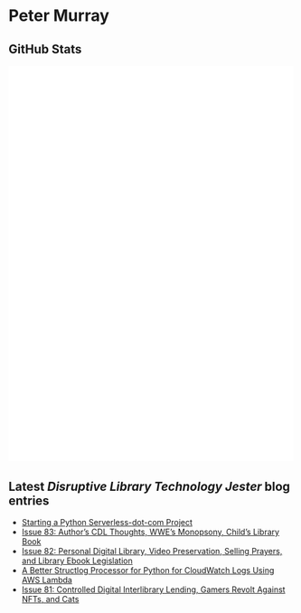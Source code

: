 # Peter Murray

## GitHub Stats
![Metrics](/github-metrics.svg)


## Latest _Disruptive Library Technology Jester_ blog entries
<!-- BLOG-POST-LIST:START -->
- [Starting a Python Serverless-dot-com Project](https://dltj.org/article/starting-python-serverless-project/)
- [Issue 83: Author’s CDL Thoughts, WWE’s Monopsony, Child’s Library Book](https://dltj.org/article/issue-83-cdl-wwe-childrens-book/)
- [Issue 82: Personal Digital Library, Video Preservation, Selling Prayers, and Library Ebook Legislation](https://dltj.org/article/issue-82-digital-library-video-preservation-selling-prayers-ebook-legislation/)
- [A Better Structlog Processor for Python for CloudWatch Logs Using AWS Lambda](https://dltj.org/article/python-structlog-for-aws-lambda-cloudwatch/)
- [Issue 81: Controlled Digital Interlibrary Lending, Gamers Revolt Against NFTs, and Cats](https://dltj.org/article/issue-81-cdill-nfts-cats/)
<!-- BLOG-POST-LIST:END -->


[LinkedIn]: https://www.linkedin.com/in/datagazetteer "LinkedIn"
[Twitter]: https://twitter.com/DataG "Twitter"
[blog]: https://dltj.org/ "Blog"
